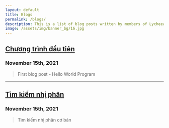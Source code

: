 ```yaml
---
layout: default
title: Blogs
permalink: /blogs/
description: This is a list of blog posts written by members of Lycheea.
image: /assets/img/banner_bg/16.jpg
---
```


## [Chương trình đầu tiên](/blogs/15112021/chuong_trinh_dau_tien.html)
### November 15th, 2021

> First blog post - Hello World Program
 
---

## [Tìm kiếm nhị phân](/blogs/Binary_Search/binary_search_1.html)
### November 15th, 2021

> Tìm kiếm nhị phân cơ bản